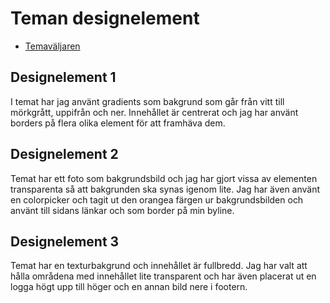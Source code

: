 Teman designelement
===============================

* [Temaväljaren](http://www.student.bth.se/~kags17/dbwebb-kurser/design/me/anax-flat/htdocs/theme-selector)


Designelement 1
---------------------
I temat har jag använt gradients som bakgrund som går från vitt till mörkgrått, uppifrån och ner. Innehållet är centrerat och jag har använt borders på flera olika element för att framhäva dem.  



Designelement 2
---------------------
Temat har ett foto som bakgrundsbild och jag har gjort vissa av elementen transparenta så att bakgrunden ska synas igenom lite. Jag har även använt en colorpicker och tagit ut den orangea färgen ur bakgrundsbilden och använt till sidans länkar och som border på min byline.



Designelement 3
---------------------
Temat har en texturbakgrund och innehållet är fullbredd. Jag har valt att hålla områdena med innehållet lite transparent och har även placerat ut en logga högt upp till höger och en annan bild nere i footern. 
